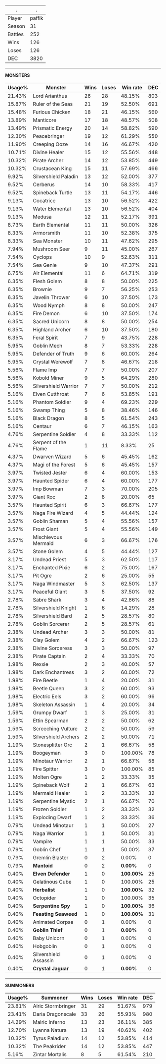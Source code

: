 .|.
|-|-
Player|paffik
Season|31
Battles|252
Wins|126
Loses|126
DEC|3820

---
**MONSTERS**

Usage%|Monster|Wins|Loses|Win rate|DEC|
-|-|-|-|-|-|
21.43%|Lord Arianthus|26|28|48.15%|803|
15.87%|Ruler of the Seas|21|19|52.50%|691|
15.48%|Furious Chicken|18|21|46.15%|560|
13.89%|Manticore|17|18|48.57%|508|
13.49%|Prismatic Energy|20|14|58.82%|590|
12.30%|Peacebringer|19|12|61.29%|550|
11.90%|Creeping Ooze|14|16|46.67%|420|
10.71%|Divine Healer|15|12|55.56%|448|
10.32%|Pirate Archer|14|12|53.85%|449|
10.32%|Crustacean King|15|11|57.69%|466|
9.92%|Silvershield Paladin|13|12|52.00%|377|
9.52%|Cerberus|14|10|58.33%|417|
9.52%|Spineback Turtle|13|11|54.17%|446|
9.13%|Cocatrice|13|10|56.52%|422|
9.13%|Water Elemental|13|10|56.52%|404|
9.13%|Medusa|12|11|52.17%|391|
8.73%|Earth Elemental|11|11|50.00%|326|
8.33%|Armorsmith|11|10|52.38%|375|
8.33%|Sea Monster|10|11|47.62%|295|
7.94%|Mushroom Seer|9|11|45.00%|267|
7.54%|Cyclops|10|9|52.63%|311|
7.54%|Sea Genie|9|10|47.37%|291|
6.75%|Air Elemental|11|6|64.71%|319|
6.35%|Flesh Golem|8|8|50.00%|225|
6.35%|Brownie|9|7|56.25%|253|
6.35%|Javelin Thrower|6|10|37.50%|173|
6.35%|Wood Nymph|8|8|50.00%|247|
6.35%|Fire Demon|6|10|37.50%|174|
6.35%|Sacred Unicorn|8|8|50.00%|254|
6.35%|Highland Archer|6|10|37.50%|180|
6.35%|Feral Spirit|7|9|43.75%|228|
5.95%|Goblin Mech|8|7|53.33%|228|
5.95%|Defender of Truth|9|6|60.00%|264|
5.95%|Crystal Werewolf|7|8|46.67%|218|
5.56%|Flame Imp|7|7|50.00%|207|
5.56%|Kobold Miner|9|5|64.29%|280|
5.56%|Silvershield Warrior|7|7|50.00%|212|
5.16%|Elven Cutthroat|7|6|53.85%|191|
5.16%|Phantom Soldier|9|4|69.23%|229|
5.16%|Swamp Thing|5|8|38.46%|146|
5.16%|Black Dragon|8|5|61.54%|243|
5.16%|Centaur|6|7|46.15%|163|
4.76%|Serpentine Soldier|4|8|33.33%|112|
4.76%|Serpent of the Flame|1|11|8.33%|25|
4.37%|Dwarven Wizard|5|6|45.45%|162|
4.37%|Magi of the Forest|5|6|45.45%|157|
3.97%|Twisted Jester|6|4|60.00%|153|
3.97%|Haunted Spider|6|4|60.00%|177|
3.97%|Imp Bowman|7|3|70.00%|205|
3.97%|Giant Roc|2|8|20.00%|65|
3.57%|Haunted Spirit|6|3|66.67%|177|
3.57%|Naga Fire Wizard|4|5|44.44%|124|
3.57%|Goblin Shaman|5|4|55.56%|157|
3.57%|Frost Giant|5|4|55.56%|149|
3.57%|Mischievous Mermaid|6|3|66.67%|176|
3.57%|Stone Golem|4|5|44.44%|127|
3.17%|Undead Priest|5|3|62.50%|117|
3.17%|Enchanted Pixie|6|2|75.00%|167|
3.17%|Pit Ogre|2|6|25.00%|55|
3.17%|Naga Windmaster|5|3|62.50%|137|
3.17%|Peaceful Giant|3|5|37.50%|92|
2.78%|Sabre Shark|3|4|42.86%|88|
2.78%|Silvershield Knight|1|6|14.29%|28|
2.78%|Silvershield Bard|2|5|28.57%|80|
2.78%|Goblin Sorcerer|2|5|28.57%|61|
2.38%|Undead Archer|3|3|50.00%|81|
2.38%|Clay Golem|4|2|66.67%|123|
2.38%|Divine Sorceress|3|3|50.00%|97|
2.38%|Pirate Captain|2|4|33.33%|70|
1.98%|Rexxie|2|3|40.00%|57|
1.98%|Dark Enchantress|3|2|60.00%|72|
1.98%|Fire Beetle|1|4|20.00%|31|
1.98%|Beetle Queen|3|2|60.00%|93|
1.98%|Electric Eels|3|2|60.00%|96|
1.98%|Skeleton Assassin|1|4|20.00%|34|
1.59%|Grumpy Dwarf|1|3|25.00%|31|
1.59%|Ettin Spearman|2|2|50.00%|62|
1.59%|Screeching Vulture|2|2|50.00%|59|
1.59%|Silvershield Archers|2|2|50.00%|71|
1.19%|Stonesplitter Orc|2|1|66.67%|58|
1.19%|Boogeyman|3|0|100.00%|78|
1.19%|Minotaur Warrior|2|1|66.67%|58|
1.19%|Fire Spitter|3|0|100.00%|85|
1.19%|Molten Ogre|1|2|33.33%|35|
1.19%|Spineback Wolf|2|1|66.67%|63|
1.19%|Mermaid Healer|1|2|33.33%|32|
1.19%|Serpentine Mystic|2|1|66.67%|70|
1.19%|Frozen Soldier|1|2|33.33%|32|
1.19%|Exploding Dwarf|1|2|33.33%|36|
0.79%|Undead Minotaur|1|1|50.00%|27|
0.79%|Naga Warrior|1|1|50.00%|31|
0.79%|Vampire|1|1|50.00%|33|
0.79%|Goblin Chef|1|1|50.00%|37|
0.79%|Gremlin Blaster|0|2|0.00%|0|
0.79%|**Mantoid**|0|2|**0.00%**|0|
0.40%|**Elven Defender**|1|0|**100.00%**|25|
0.40%|Gelatinous Cube|1|0|100.00%|25|
0.40%|**Herbalist**|1|0|**100.00%**|32|
0.40%|Octopider|1|0|100.00%|35|
0.40%|**Serpentine Spy**|1|0|**100.00%**|36|
0.40%|**Feasting Seaweed**|1|0|**100.00%**|31|
0.40%|Animated Corpse|0|1|0.00%|0|
0.40%|**Goblin Thief**|0|1|**0.00%**|0|
0.40%|Baby Unicorn|0|1|0.00%|0|
0.40%|Hobgoblin|0|1|0.00%|0|
0.40%|Silvershield Assassin|0|1|0.00%|0|
0.40%|**Crystal Jaguar**|0|1|**0.00%**|0|

---
**SUMMONERS**

Usage%|Summoner|Wins|Loses|Win rate|DEC|
-|-|-|-|-|-|
23.81%|Alric Stormbringer|31|29|51.67%|979|
23.41%|Daria Dragonscale|33|26|55.93%|980|
14.29%|Malric Inferno|13|23|36.11%|385|
12.70%|Lyanna Natura|13|19|40.62%|402|
10.32%|Tyrus Paladium|14|12|53.85%|414|
10.32%|The Peakrider|14|12|53.85%|447|
5.16%|Zintar Mortalis|8|5|61.54%|210|

